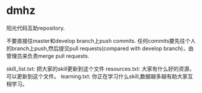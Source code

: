 # dmhz
阳光代码互助repository.

不要直接往master和develop branch上push commits.
任何commits要先往个人的branch上push,然后提交pull requests(compared with develop branch)，由管理员来负责merge pull requests.

skill_list.txt: 把大家的skill更新到这个文件
resources.txt: 大家有什么好的资源，可以更新到这个文件。
learning.txt: 你正在学习什么skill,数据越多越有助大家互相学习。

